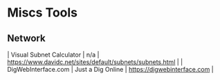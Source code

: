 # Miscs Tools

## Network

| Visual Subnet Calculator | n/a | https://www.davidc.net/sites/default/subnets/subnets.html |
| DigWebInterface.com | Just a Dig Online | https://digwebinterface.com |